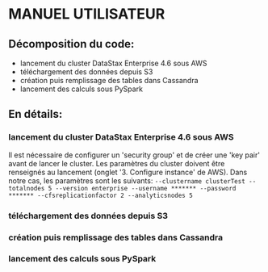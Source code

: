 # MANUEL UTILISATEUR
## Décomposition du code:
- lancement du cluster DataStax Enterprise 4.6 sous AWS
- téléchargement des données depuis S3 
- création puis remplissage des tables dans Cassandra
- lancement des calculs sous PySpark

## En détails:
### lancement du cluster DataStax Enterprise 4.6 sous AWS
Il est nécessaire de configurer un 'security group' et de créer une 'key pair' avant de lancer le cluster. Les paramètres du cluster doivent être renseignés au lancement (onglet '3. Configure instance' de AWS). Dans notre cas, les paramètres sont les suivants:
`--clustername clusterTest
--totalnodes 5
--version enterprise
--username *******
--password *******
--cfsreplicationfactor 2
--analyticsnodes 5`



### téléchargement des données depuis S3 
### création puis remplissage des tables dans Cassandra
### lancement des calculs sous PySpark
